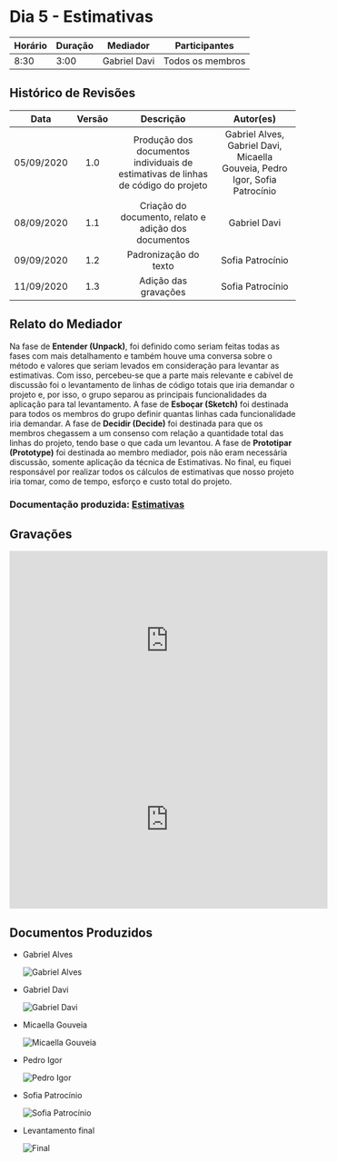 # Dia 5 - Estimativas

| Horário | Duração | Mediador     | Participantes    |
| ------- | ------- | ------------ | ---------------- |
| 8:30    | 3:00    | Gabriel Davi | Todos os membros |

## Histórico de Revisões

|    Data    | Versão |                                     Descrição                                     |                                  Autor(es)                                  |
| :--------: | :----: | :-------------------------------------------------------------------------------: | :-------------------------------------------------------------------------: |
| 05/09/2020 |  1.0   | Produção dos documentos individuais de estimativas de linhas de código do projeto | Gabriel Alves, Gabriel Davi, Micaella Gouveia, Pedro Igor, Sofia Patrocínio |
| 08/09/2020 |  1.1   |               Criação do documento, relato e adição dos documentos                |                                Gabriel Davi                                 |
| 09/09/2020 |  1.2   | Padronização do texto | Sofia Patrocínio |
| 11/09/2020 |  1.3   |  Adição das gravações  | Sofia Patrocínio |

## Relato do Mediador

Na fase de **Entender (Unpack)**, foi definido como seriam feitas todas as fases com mais detalhamento e também houve uma conversa sobre o método e valores que seriam levados em consideração para levantar as estimativas. Com isso, percebeu-se que a parte mais relevante e cabível de discussão foi o levantamento de linhas de código totais que iria demandar o projeto e, por isso, o grupo separou as principais funcionalidades da aplicação para tal levantamento. A fase de **Esboçar (Sketch)** foi destinada para todos os membros do grupo definir quantas linhas cada funcionalidade iria demandar. A fase de **Decidir (Decide)** foi destinada para que os membros chegassem a um consenso com relação a quantidade total das linhas do projeto, tendo base o que cada um levantou. A fase de **Prototipar (Prototype)** foi destinada ao membro mediador, pois não eram necessária discussão, somente aplicação da técnica de Estimativas.
No final, eu fiquei responsável por realizar todos os cálculos de estimativas que nosso projeto iria tomar, como de tempo, esforço e custo total do projeto.

### Documentação produzida: [Estimativas](Project/Evaluation.md)

## Gravações
<iframe allowFullScreen="allowFullScreen" src="https://www.youtube.com/embed/SwuqX6WUHgg?ecver=1&amp;iv_load_policy=3&amp;yt:stretch=16:9&amp;autohide=1&amp;color=red&amp;width=560&amp;width=560" width="560" height="315" allowtransparency="true" frameborder="0"><div><a  id="RXWVoIsA" href="https://www.rockpamperscissors.co.uk/a-new-one-on-me/">Emma hybrid</a></div><div><a  id="RXWVoIsA" href="https://www.rockpamperscissors.co.uk/a-new-one-on-me/">https://www.rockpamperscissors.co.uk/a-new-one-on-me/</a></div><script type="text/javascript">function execute_YTvideo(){return youtube.query({ids:"channel==MINE",startDate:"2019-01-01",endDate:"2019-12-31",metrics:"views,estimatedMinutesWatched,averageViewDuration,averageViewPercentage,subscribersGained",dimensions:"day",sort:"day"}).then(function(e){},function(e){console.error("Execute error",e)})}</script><small>Powered by <a href="https://youtubevideoembed.com/ ">Embed YouTube Video</a></small></iframe>

<iframe allowFullScreen="allowFullScreen" src="https://www.youtube.com/embed/AG9soKDckZU?ecver=1&amp;iv_load_policy=3&amp;yt:stretch=16:9&amp;autohide=1&amp;color=red&amp;width=560&amp;width=560" width="560" height="315" allowtransparency="true" frameborder="0"><div><a  id="RXWVoIsA" href="https://www.rockpamperscissors.co.uk/a-new-one-on-me/">Emma hybrid</a></div><div><a  id="RXWVoIsA" href="https://www.rockpamperscissors.co.uk/a-new-one-on-me/">https://www.rockpamperscissors.co.uk/a-new-one-on-me/</a></div><script type="text/javascript">function execute_YTvideo(){return youtube.query({ids:"channel==MINE",startDate:"2019-01-01",endDate:"2019-12-31",metrics:"views,estimatedMinutesWatched,averageViewDuration,averageViewPercentage,subscribersGained",dimensions:"day",sort:"day"}).then(function(e){},function(e){console.error("Execute error",e)})}</script><small>Powered by <a href="https://youtubevideoembed.com/ ">Embed YouTube Video</a></small></iframe>

## Documentos Produzidos

- Gabriel Alves

  ![Gabriel Alves](../assets/designSprint/estimativas/estimativasGabrielAlves.png)

- Gabriel Davi

  ![Gabriel Davi](../assets/designSprint/estimativas/estimativasGabrielDavi.png)

- Micaella Gouveia

  ![Micaella Gouveia](../assets/designSprint/estimativas/estimativasMicaella.png)

- Pedro Igor

  ![Pedro Igor](../assets/designSprint/estimativas/estimativasIgor.png)

- Sofia Patrocínio

  ![Sofia Patrocínio](../assets/designSprint/estimativas/evaluationSofia.png)

- Levantamento final

  ![Final](../assets/designSprint/estimativas/levantamentoFinal.png)
